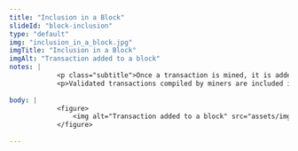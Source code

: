 ```yaml
--- 
title: "Inclusion in a Block"
slideId: "block-inclusion"
type: "default"
img: "inclusion_in_a_block.jpg"
imgTitle: "Inclusion in a Block"
imgAlt: "Transaction added to a block"
notes: | 
            <p class="subtitle">Once a transaction is mined, it is added to a block. Each subsequent block further solidifies the position all previous blocks.</p>
            <p>Validated transactions compiled by miners are included in a block, the block is added to the chain. This counts as one confirmation, as the block has already been validated. Every subsequent block added counts as an additional confirmation. The more blocks added, the higher the chance of the transaction remaining part of the permanent chain.</p>
        
body: | 
            <figure>
                <img alt="Transaction added to a block" src="assets/img/inclusion_in_a_block.jpg" title="Inclusion in a Block">
            </figure>
        
---
```

